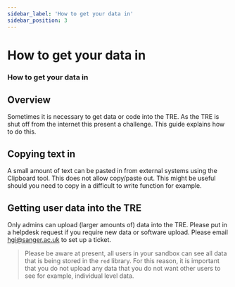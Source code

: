 ```yaml
---
sidebar_label: 'How to get your data in'
sidebar_position: 3
---
```


# How to get your data in
### How to get your data in

## **Overview**

Sometimes it is necessary to get data or code into the TRE. As the
TRE is shut off from the internet this present a challenge. This guide
explains how to do this.

## Copying text in
A small amount of text can be pasted in from external systems using the Clipboard tool. This does not allow copy/paste out. This might be useful 
should you need to copy in a difficult to write function for example. 

## Getting user data into the TRE
Only admins can upload (larger amounts of) data into the TRE. Please put in a helpdesk request if you require new data or software upload. Please email [hgi@sanger.ac.uk](mailto:hgi@sanger.ac.uk) to set up a ticket.

> Please be aware at present, all users in your sandbox can see all data
that is being stored in the `red` library. For this reason, it is important that you do not upload any data that you do not want other users to see for example,  individual level data.
